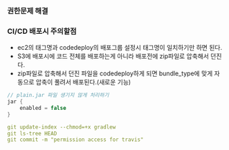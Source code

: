 ### 권한문제 해결

### CI/CD 배포시 주의할점
- ec2의 태그명과 codedeploy의 배포그룹 설정시 태그명이 일치하기만 하면 된다.
- S3에 배포시에 코드 전체를 배포하는게 아니라 배포전에 zip파일로 압축해서 던진다.
- zip파일로 압축해서 던진 파일을 codedeploy하게 되면 bundle_type에 맞게 자동으로 압축이 풀려서 배포된다.(새로운 기능)

```gradle
// plain.jar 파일 생기지 않게 처리하기
jar {
	enabled = false 
}
```

```yml
git update-index --chmod=+x gradlew
git ls-tree HEAD
git commit -m "permission access for travis"
```